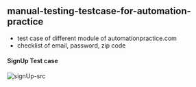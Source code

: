 ## manual-testing-testcase-for-automation-practice

- test case of different module of automationpractice.com
- checklist of email, password, zip code

#### SignUp Test case
![signUp-src](https://user-images.githubusercontent.com/108132871/195137064-4e41198c-de8c-4b53-bd37-06e0662a7a75.PNG)
